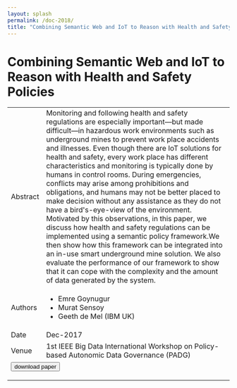 ```yaml
---
layout: splash
permalink: /doc-2018/
title: "Combining Semantic Web and IoT to Reason with Health and Safety Policies"
---
```


# Combining Semantic Web and IoT to Reason with Health and Safety Policies

<table>
    <tbody>
    <tr>
        <td>Abstract</td>
        <td>Monitoring and following health and safety regulations are especially important—but made difficult—in hazardous work environments such as underground mines to prevent work place accidents and illnesses. Even though there are IoT solutions for health and safety, every work place has different characteristics and monitoring is typically done by humans in control rooms. During emergencies, conflicts may arise among prohibitions and obligations, and humans may not be better placed to make decision without any assistance as they do not have a bird's-eye-view of the environment. Motivated by this observations, in this paper, we discuss how health and safety regulations can be implemented using a semantic policy framework.We then show how this framework can be integrated into an in-use smart underground mine solution. We also evaluate the performance of our framework to show that it can cope with the complexity and the amount of data generated by the system.</td>
    </tr>
    <tr>
        <td>Authors</td>
        <td>
            <ul>
                <li>Emre Goynugur</li>
                <li>Murat Sensoy</li>
                <li>Geeth de Mel (IBM UK)</li>
            </ul>
        </td>
    </tr>
    <tr>
        <td>Date</td>
        <td>Dec-2017</td>
    </tr>
    <tr>
        <td>Venue</td>
        <td>1st IEEE Big Data International Workshop on Policy-based Autonomic Data Governance (PADG)</td>
    </tr>
        <tr>
            <td colspan="2">
                <form method="get" action="https://dais-ita.org/sites/default/files/S11202_1631.pdf">
                    <button type="submit">download paper</button>
                </form>
            </td>
        </tr>
    </tbody>
</table>
